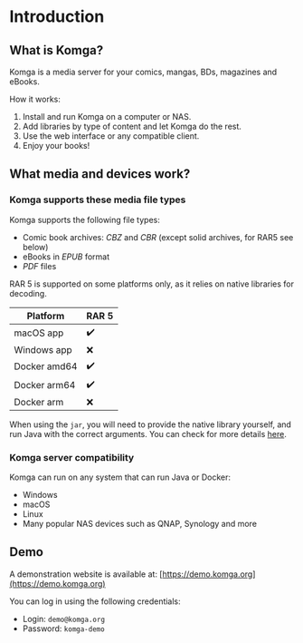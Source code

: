 # Introduction

## What is Komga?
Komga is a media server for your comics, mangas, BDs, magazines and eBooks.

How it works:
1. Install and run Komga on a computer or NAS.
2. Add libraries by type of content and let Komga do the rest.
3. Use the web interface or any compatible client.
4. Enjoy your books!

## What media and devices work?

### Komga supports these media file types

Komga supports the following file types:
- Comic book archives: _CBZ_ and _CBR_ (except solid archives, for RAR5 see below)
- eBooks in _EPUB_ format
- _PDF_ files

RAR 5 is supported on some platforms only, as it relies on native libraries for decoding.

| Platform     | RAR 5              |
|--------------|--------------------|
| macOS app    | :heavy_check_mark: |
| Windows app  | :x:                |
| Docker amd64 | :heavy_check_mark: |
| Docker arm64 | :heavy_check_mark: |
| Docker arm   | :x:                |

When using the `jar`, you will need to provide the native library yourself, and run Java with the correct arguments. You can check for more details [here](https://github.com/gotson/NightCompress/#requirements).

### Komga server compatibility

Komga can run on any system that can run Java or Docker:
- Windows
- macOS
- Linux
- Many popular NAS devices such as QNAP, Synology and more

## Demo

A demonstration website is available at: [https://demo.komga.org](https://demo.komga.org)

You can log in using the following credentials:
- Login: `demo@komga.org`
- Password: `komga-demo`